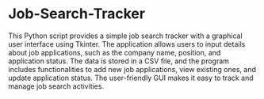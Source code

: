 # Job-Search-Tracker
This Python script provides a simple job search tracker with a graphical user interface using Tkinter. The application allows users to input details about job applications, such as the company name, position, and application status. The data is stored in a CSV file, and the program includes functionalities to add new job applications, view existing ones, and update application status. The user-friendly GUI makes it easy to track and manage job search activities.

